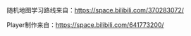 随机地图学习路线来自：https://space.bilibili.com/370283072/

Player制作来自：https://space.bilibili.com/641773200/

